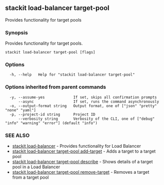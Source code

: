 ## stackit load-balancer target-pool

Provides functionality for target pools

### Synopsis

Provides functionality for target pools.

```
stackit load-balancer target-pool [flags]
```

### Options

```
  -h, --help   Help for "stackit load-balancer target-pool"
```

### Options inherited from parent commands

```
  -y, --assume-yes             If set, skips all confirmation prompts
      --async                  If set, runs the command asynchronously
  -o, --output-format string   Output format, one of ["json" "pretty" "none" "yaml"]
  -p, --project-id string      Project ID
      --verbosity string       Verbosity of the CLI, one of ["debug" "info" "warning" "error"] (default "info")
```

### SEE ALSO

* [stackit load-balancer](./stackit_load-balancer.md)	 - Provides functionality for Load Balancer
* [stackit load-balancer target-pool add-target](./stackit_load-balancer_target-pool_add-target.md)	 - Adds a target to a target pool
* [stackit load-balancer target-pool describe](./stackit_load-balancer_target-pool_describe.md)	 - Shows details of a target pool in a Load Balancer
* [stackit load-balancer target-pool remove-target](./stackit_load-balancer_target-pool_remove-target.md)	 - Removes a target from a target pool


